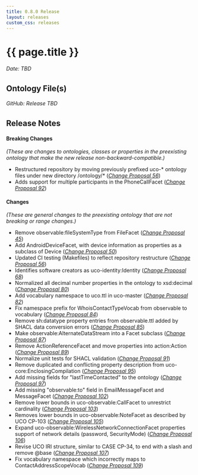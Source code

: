 ```yaml
---
title: 0.8.0 Release
layout: releases
custom_css: releases
---
```


# {{ page.title }}

###### Date: TBD

## Ontology File(s)

###### GitHub: Release TBD

## Release Notes

#### Breaking Changes
*(These are changes to ontologies, classes or properties in the preexisting ontology that make the new release non-backward-compatible.)*

* Restructured repository by moving previously prefixed uco-* ontology files under new directory /ontology/* ([*Change Proposal 56*](https://drive.google.com/file/d/1PCjdCGw7wgFnPfbsCn0Fdvdnq9NDW6yA/view))
* Adds support for multiple participants in the PhoneCallFacet ([*Change Proposal 92*](https://drive.google.com/file/d/1qJCgOLlMi1UZkibpuo6fRTT1DkllxuGv/view))

#### Changes
*(These are general changes to the preexisting ontology that are not breaking or range changes.)*
* Remove observable:fileSystemType from FileFacet ([*Change Proposal 45*](https://drive.google.com/file/d/1YTgMo06AT73wV5aYwoUtAfJeMZoAS45g/view))
* Add AndroidDeviceFacet, with device information as properties as a subclass of Device ([*Change Proposal 50*](https://drive.google.com/file/d/15R0z_i2wt325tKRClCtcuq-bswU2kavx/view))
* Updated CI testing (Makefiles) to reflect repository restructure ([*Change Proposal 56*](https://drive.google.com/file/d/1PCjdCGw7wgFnPfbsCn0Fdvdnq9NDW6yA/view))
* Identifies software creators as uco-identity:Identity ([*Change Proposal 68*](https://drive.google.com/file/d/1-NOpnSqjWVbr-XMCFS8vXhjlMsv5njOb/view))
* Normalized all decimal number properties in the ontology to xsd:decimal ([*Change Proposal 80*](https://drive.google.com/file/d/1NKwEehcRDWh9zk9QOENckd7njYWxgVE4/view))
* Add vocabulary namespace to uco.ttl in uco-master ([*Change Proposal 82*](https://drive.google.com/file/d/1qQibtD9QAqciLOBkkk6WdDcrz7nEQZL2/view))
* Fix namespace prefix for WhoisContactTypeVocab from observable to vocabulary ([*Change Proposal 84*](https://drive.google.com/file/d/1KbYImZyxzL3kPfA9-SP4Xi_pXnEkOw0W/view))
* Remove sh:datatype property entries from observable.ttl added by SHACL data conversion errors ([*Change Proposal 85*](https://drive.google.com/file/d/1Wu2fQ5kYKxQWfmK-0s1IIBytKcnW0Tjw/view))
* Make observable:AlternateDataStream into a Facet subclass ([*Change Proposal 87*](https://drive.google.com/file/d/1qOo-0RGJErJ2w3yMGgs6lIlkldsEUHBb))
* Remove ActionReferenceFacet and move properties into action:Action ([*Change Proposal 89*](https://drive.google.com/file/d/1UFWFgSMaKZZ_Y1q1MS5hODkQC4QoBMTt/view))
* Normalize unit tests for SHACL validation ([*Change Proposal 91*](https://drive.google.com/file/d/1qJCgOLlMi1UZkibpuo6fRTT1DkllxuGv))
* Remove duplicated and conflicting property description from uco-core:EnclosingCompilation ([*Change Proposal 95*](https://drive.google.com/file/d/1W8r5GWS1h3x7K-U5k23HVDF8aqvH29li/view))
* Add missing fields for "lastTimeContacted" to the ontology ([*Change Proposal 97*](https://drive.google.com/file/d/1185Uur_wPqdI8VBawZ4E4mplVu-gZkYR))
* Add missing "observable:to" field in EmailMessageFacet and MessageFacet ([*Change Proposal 102*](https://drive.google.com/file/d/1xaHhTl1Uls8MpMjL2P8KoGjqkklClYl-/view))
* Remove lower bounds in uco-observable:CallFacet to unrestrict cardinality ([*Change Proposal 103*](https://drive.google.com/file/d/1HHv5x2szbYtWToycNkrzikVCT87-vtjm/view))
* Removes lower bounds in uco-observable:NoteFacet as described by UCO CP-103 ([*Change Proposal 105*](https://drive.google.com/file/d/1-HgTtjkx-O7w_gQSiZFmwESJWWw6weR-/view))
* Expand uco-observable:WirelessNetworkConnectionFacet properties support of network details (password, SecurityMode) ([*Change Proposal 106*](https://drive.google.com/file/d/1OhrkdYXotZbIvSA-bHdG00URqrIj0_QQ/view))
* Revise UCO IRI structure, similar to CASE CP-34, to end with a slash and remove @base ([*Change Proposal 107*](https://drive.google.com/file/d/14bT4_Yy2ZJrRK2Ndb0CpwMNoVHEeJbKu/view))
* Fix vocabulary namespace which incorrectly maps to ContactAddressScopeVocab ([*Change Proposal 109*](https://drive.google.com/file/d/18WvZD3FSGBstq5r1QVmCDXrAWur0zCrJ/view))